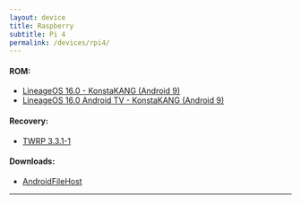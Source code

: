```yaml
---
layout: device
title: Raspberry
subtitle: Pi 4
permalink: /devices/rpi4/
---
```


#### ROM:

- [LineageOS 16.0 - KonstaKANG (Android 9)](/devices/rpi4/LineageOS16.0)
- [LineageOS 16.0 Android TV - KonstaKANG (Android 9)](/devices/rpi4/LineageOS16.0-ATV)

#### Recovery:

- [TWRP 3.3.1-1](/devices/rpi4/TWRP)

#### Downloads:

- [AndroidFileHost](https://www.androidfilehost.com/?w=files&flid=303981)

----
